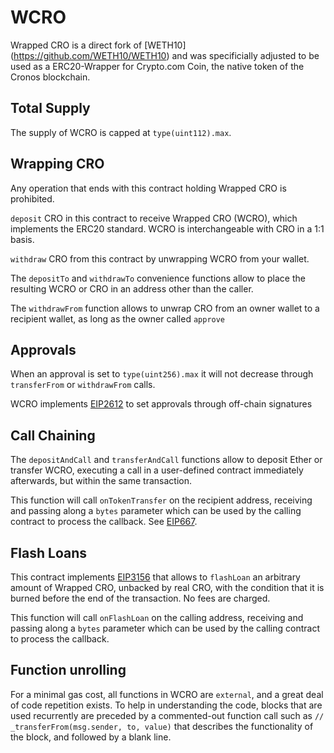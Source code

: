 # WCRO

Wrapped CRO is a direct fork of [WETH10] (https://github.com/WETH10/WETH10) and was specificially adjusted to be used as a ERC20-Wrapper for Crypto.com Coin, the native token of the Cronos blockchain.


## Total Supply
The supply of WCRO is capped at `type(uint112).max`.

## Wrapping CRO
Any operation that ends with this contract holding Wrapped CRO is prohibited.

`deposit` CRO in this contract to receive Wrapped CRO (WCRO), which implements the ERC20 standard. WCRO is interchangeable with CRO in a 1:1 basis.

`withdraw` CRO from this contract by unwrapping WCRO from your wallet.

The `depositTo` and `withdrawTo` convenience functions allow to place the resulting WCRO or CRO in an address other than the caller.

The `withdrawFrom` function allows to unwrap CRO from an owner wallet to a recipient wallet, as long as the owner called `approve`

## Approvals
When an approval is set to `type(uint256).max` it will not decrease through `transferFrom` or `withdrawFrom` calls.

WCRO implements [EIP2612](https://eips.ethereum.org/EIPS/eip-2612) to set approvals through off-chain signatures

## Call Chaining
The `depositAndCall` and `transferAndCall` functions allow to deposit Ether or transfer WCRO, executing a call in a user-defined contract immediately afterwards, but within the same transaction.

This function will call `onTokenTransfer` on the recipient address, receiving and passing along a `bytes` parameter which can be used by the calling contract to process the callback. See [EIP667](https://github.com/ethereum/EIPs/issues/677).

## Flash Loans
This contract implements [EIP3156](https://eips.ethereum.org/EIPS/eip-3156) that allows to `flashLoan` an arbitrary amount of Wrapped CRO, unbacked by real CRO, with the condition that it is burned before the end of the transaction. No fees are charged.

This function will call `onFlashLoan` on the calling address, receiving and passing along a `bytes` parameter which can be used by the calling contract to process the callback.

## Function unrolling
For a minimal gas cost, all functions in WCRO are `external`, and a great deal of code repetition exists. To help in understanding the code, blocks that are used recurrently are preceded by a commented-out function call such as `// _transferFrom(msg.sender, to, value)` that describes the functionality of the block, and followed by a blank line.
